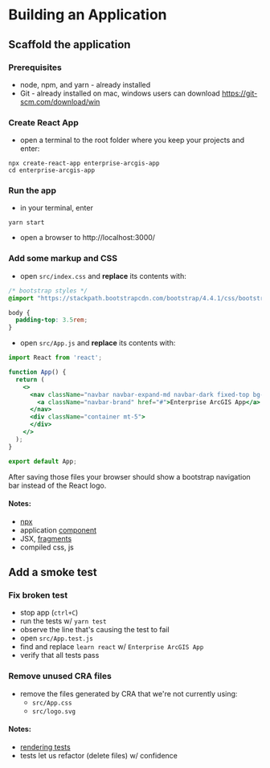 # Building an Application

## Scaffold the application

### Prerequisites

- node, npm, and yarn - already installed
- Git - already installed on mac, windows users can download https://git-scm.com/download/win

### Create React App
- open a terminal to the root folder where you keep your projects and enter:
```shell
npx create-react-app enterprise-arcgis-app
cd enterprise-arcgis-app
```

### Run the app
- in your terminal, enter
```shell
yarn start
```

- open a browser to http://localhost:3000/

### Add some markup and CSS
- open `src/index.css` and **replace** its contents with:

```css
/* bootstrap styles */
@import "https://stackpath.bootstrapcdn.com/bootstrap/4.4.1/css/bootstrap.min.css";

body {
  padding-top: 3.5rem;
}
```

- open `src/App.js` and **replace** its contents with:

```jsx
import React from 'react';

function App() {
  return (
    <>
      <nav className="navbar navbar-expand-md navbar-dark fixed-top bg-dark">
        <a className="navbar-brand" href="#">Enterprise ArcGIS App</a>
      </nav>
      <div className="container mt-5">
      </div>
    </>
  );
}

export default App;
```

After saving those files your browser should show a bootstrap navigation bar instead of the React logo.

#### Notes:
- [npx](https://www.npmjs.com/package/npx)
- application [component](https://reactjs.org/docs/components-and-props.html#function-and-class-components)
- JSX, [fragments](https://reactjs.org/docs/fragments.html)
- compiled css, js

## Add a smoke test

### Fix broken test

- stop app (`ctrl+C`)
- run the tests w/ `yarn test`
- observe the line that's causing the test to fail
- open `src/App.test.js`
- find and replace `learn react` w/ `Enterprise ArcGIS App`
- verify that all tests pass

### Remove unused CRA files

- remove the files generated by CRA that we're not currently using:
  - `src/App.css`
  - `src/logo.svg`

#### Notes:
- [rendering tests](https://github.com/testing-library/react-testing-library)
- tests let us refactor (delete files) w/ confidence
